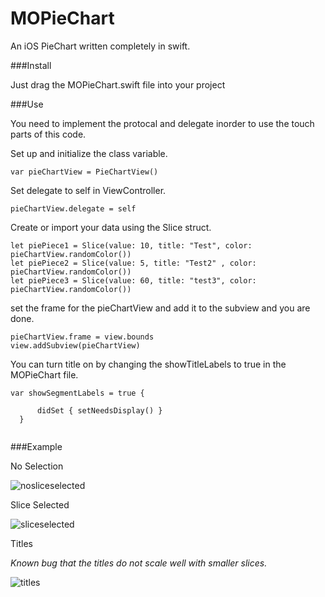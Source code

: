 # MOPieChart
An iOS PieChart written completely in swift.

###Install

Just drag the MOPieChart.swift file into your project

###Use

You need to implement the protocal and delegate inorder to use the touch parts of this code.

Set up and initialize the class variable.

  `var pieChartView = PieChartView()`

Set delegate to self in ViewController.

  `pieChartView.delegate = self`
  
Create or import your data using the Slice struct.

  ```
  let piePiece1 = Slice(value: 10, title: "Test", color: pieChartView.randomColor())
  let piePiece2 = Slice(value: 5, title: "Test2" , color: pieChartView.randomColor())
  let piePiece3 = Slice(value: 60, title: "test3", color: pieChartView.randomColor())
  
  ```
  
  set the frame for the pieChartView and add it to the subview and you are done.
  
  ```
  pieChartView.frame = view.bounds
  view.addSubview(pieChartView)
  
  ```
  
  You can turn title on by changing the showTitleLabels to true in the MOPieChart file.
  
  ```
  var showSegmentLabels = true {
        
        didSet { setNeedsDisplay() }
    }
    
  ```

  
###Example
 
 No Selection
 
 ![nosliceselected](https://cloud.githubusercontent.com/assets/1904525/21112071/ab619526-c07a-11e6-8015-48a6f6493ef3.png)
 
 Slice Selected
 
 ![sliceselected](https://cloud.githubusercontent.com/assets/1904525/21112073/ac82a008-c07a-11e6-876a-bfdb5aaa9210.png)
 
 Titles
 
 *Known bug that the titles do not scale well with smaller slices.*
 
 ![titles](https://cloud.githubusercontent.com/assets/1904525/21112153/0abbb27c-c07b-11e6-8bf1-2efa3e96ffbe.png)
